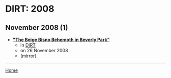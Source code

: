 # DIRT: 2008

## November 2008 (1)

 - [**"The Beige Bisno Behemoth in Beverly Park"**](https://www.dirt.com/more-dirt/real-estate-listings/the-beige-bisno-behemoth-in-beverly-park-1203475365/)
    - in [DIRT](../../../publications/a-e/dirt/index.md)
    - on 26 November 2008
    - ([mirror](https://web.archive.org/web/*/https://www.dirt.com/more-dirt/real-estate-listings/the-beige-bisno-behemoth-in-beverly-park-1203475365/))

----

[Home](../index.md)
